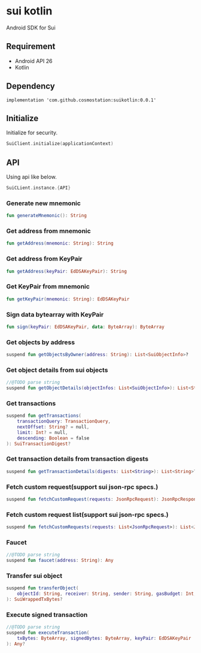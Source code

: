 # sui kotlin

Android SDK for Sui

## Requirement

* Android API 26
* Kotlin

## Dependency

```
implementation 'com.github.cosmostation:suikotlin:0.0.1'
```


## Initialize

Initialize for security.

```kotlin
SuiClient.initialize(applicationContext)
```

## API

Using api like below.
```kotlin
SuiCLient.instance.{API}
```

### Generate new mnemonic
```kotlin
fun generateMnemonic(): String
```

### Get address from mnemonic
```kotlin
fun getAddress(mnemonic: String): String
```

### Get address from KeyPair
```kotlin
fun getAddress(keyPair: EdDSAKeyPair): String
```

### Get KeyPair from mnemonic
```kotlin
fun getKeyPair(mnemonic: String): EdDSAKeyPair
```

### Sign data bytearray with KeyPair
```kotlin
fun sign(keyPair: EdDSAKeyPair, data: ByteArray): ByteArray
```

### Get objects by address
```kotlin
suspend fun getObjectsByOwner(address: String): List<SuiObjectInfo>?
```

### Get object details from sui objects
```kotlin
//@TODO parse string
suspend fun getObjectDetails(objectInfos: List<SuiObjectInfo>): List<String>?
```

### Get transactions
```kotlin
suspend fun getTransactions(
    transactionQuery: TransactionQuery,
    nextOffset: String? = null,
    limit: Int? = null,
    descending: Boolean = false
): SuiTransactionDigest?
```

### Get transaction details from transaction digests
```kotlin
suspend fun getTransactionDetails(digests: List<String>): List<String>?
```

### Fetch custom request(support sui json-rpc specs.)
```kotlin
suspend fun fetchCustomRequest(requests: JsonRpcRequest): JsonRpcResponse
```

### Fetch custom request list(support sui json-rpc specs.)
```kotlin
suspend fun fetchCustomRequests(requests: List<JsonRpcRequest>): List<JsonRpcResponse>
```

### Faucet
```kotlin
//@TODO parse string 
suspend fun faucet(address: String): Any
```

### Transfer sui object
```kotlin
suspend fun transferObject(
    objectId: String, receiver: String, sender: String, gasBudget: Int, amount: Int? = null
): SuiWrappedTxBytes?
```

### Execute signed transaction
```kotlin
//@TODO parse string 
suspend fun executeTransaction(
    txBytes: ByteArray, signedBytes: ByteArray, keyPair: EdDSAKeyPair
): Any?
```
